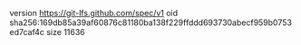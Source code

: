 version https://git-lfs.github.com/spec/v1
oid sha256:169db85a39af60876c81180ba138f229ffddd693730abecf959b0753ed7caf4c
size 11636
